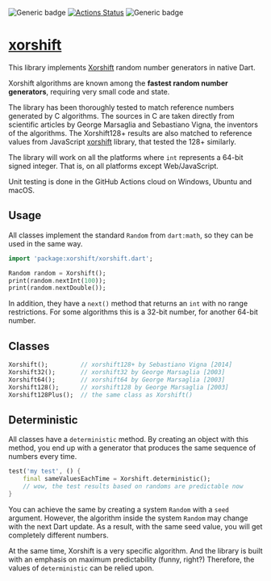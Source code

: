 ![Generic badge](https://img.shields.io/badge/status-draft-red.svg)
[![Actions Status](https://github.com/rtmigo/xorshift/workflows/unittest/badge.svg?branch=master)](https://github.com/rtmigo/xorshift/actions)
![Generic badge](https://img.shields.io/badge/tested_on-Windows_|_MacOS_|_Ubuntu-blue.svg)

# [xorshift](https://github.com/rtmigo/xorshift)

This library implements [Xorshift](https://en.wikipedia.org/wiki/Xorshift) random number generators
in native Dart.

Xorshift algorithms are known among the **fastest random number generators**, requiring very small
code and state.

The library has been thoroughly tested to match reference numbers generated by C algorithms. The
sources in C are taken directly from scientific articles by George Marsaglia and Sebastiano Vigna,
the inventors of the algorithms. The Xorshift128+ results are also matched to reference values from
JavaScript [xorshift](https://github.com/AndreasMadsen/xorshift) library, that tested the 128+
similarly.

The library will work on all the platforms where `int` represents a 64-bit signed integer. That is,
on all platforms except Web/JavaScript.

Unit testing is done in the GitHub Actions cloud on Windows, Ubuntu and macOS.

## Usage

All classes implement the standard `Random` from `dart:math`, so they can be used in the same way.

``` dart
import 'package:xorshift/xorshift.dart';

Random random = Xorshift();
print(random.nextInt(100));
print(random.nextDouble());
```

In addition, they have a `next()` method that returns an `int` with no range restrictions. For some
algorithms this is a 32-bit number, for another 64-bit number.

## Classes

``` dart 
Xorshift();         // xorshift128+ by Sebastiano Vigna [2014] 
Xorshift32();       // xorshift32 by George Marsaglia [2003] 
Xorshift64();       // xorshift64 by George Marsaglia [2003]
Xorshift128();      // xorshift128 by George Marsaglia [2003]
Xorshift128Plus();  // the same class as Xorshift()
```

## Deterministic

All classes have a `deterministic` method. By creating an object with this method, you end up with a
generator that produces the same sequence of numbers every time.

``` dart
test('my test', () {
    final sameValuesEachTime = Xorshift.deterministic();
    // wow, the test results based on randoms are predictable now
}    
```

You can achieve the same by creating a system `Random` with a `seed` argument. However, the
algorithm inside the system `Random` may change with the next Dart update. As a result, with the
same seed value, you will get completely different numbers.

At the same time, Xorshift is a very specific algorithm. And the library is built with an emphasis
on maximum predictability (funny, right?) Therefore, the values of `deterministic` can be relied
upon.

